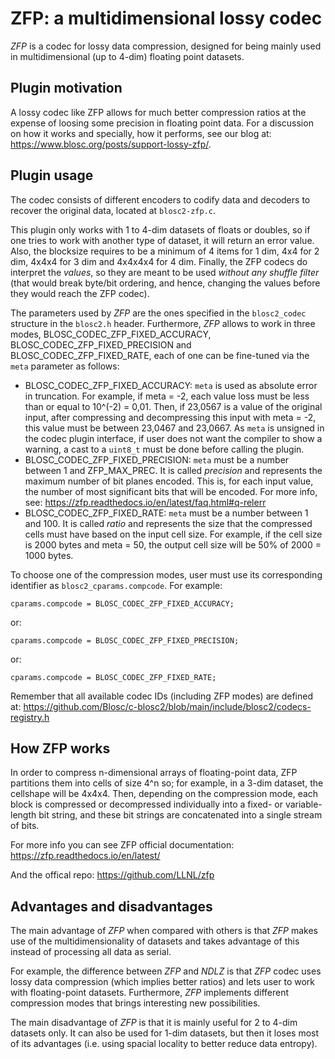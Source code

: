 ZFP: a multidimensional lossy codec
=============================================================================

*ZFP* is a codec for lossy data compression, designed for being mainly used in multidimensional (up to 4-dim) floating point datasets.

Plugin motivation
--------------------

A lossy codec like ZFP allows for much better compression ratios at the expense of loosing some precision in floating point data.  For a discussion on how it works and specially, how it performs, see our blog at: https://www.blosc.org/posts/support-lossy-zfp/.

Plugin usage
-------------------

The codec consists of different encoders to codify data and decoders to recover the original data, located at `blosc2-zfp.c`.

This plugin only works with 1 to 4-dim datasets of floats or doubles, so if one tries to work with another type of dataset, it will return an error value. Also, the blocksize requires to be a minimum of 4 items for 1 dim, 4x4 for 2 dim, 4x4x4 for 3 dim and 4x4x4x4 for 4 dim.  Finally, the ZFP codecs do interpret the *values*, so they are meant to be used *without any shuffle filter* (that would break byte/bit ordering, and hence, changing the values before they would reach the ZFP codec).

The parameters used by *ZFP* are the ones specified in the `blosc2_codec` structure in the `blosc2.h` header.
Furthermore, *ZFP* allows to work in three modes, BLOSC_CODEC_ZFP_FIXED_ACCURACY, BLOSC_CODEC_ZFP_FIXED_PRECISION and BLOSC_CODEC_ZFP_FIXED_RATE, each of one can be fine-tuned via the `meta` parameter as follows:

- BLOSC_CODEC_ZFP_FIXED_ACCURACY: `meta` is used as absolute error in truncation.  For example, if meta = -2, each value loss must be less than or equal to 10^(-2) = 0,01. Then, if 23,0567 is a value of the original input, after compressing and decompressing this input with meta = -2, this value must be between 23,0467 and 23,0667. As `meta` is unsigned in the codec plugin interface, if user does not want the compiler to show a warning, a cast to a `uint8_t` must be done before calling the plugin.
- BLOSC_CODEC_ZFP_FIXED_PRECISION: `meta` must be a number between 1 and ZFP_MAX_PREC. It is called *precision* and represents the maximum number of bit planes encoded. This is, for each input value, the number of most significant bits that will be encoded. For more info, see:
  https://zfp.readthedocs.io/en/latest/faq.html#q-relerr
- BLOSC_CODEC_ZFP_FIXED_RATE: `meta` must be a number between 1 and 100. It is called *ratio* and represents the size that the compressed cells must have based on the input cell size. For example, if the cell size is 2000 bytes and meta = 50, the output cell size will be 50% of 2000 = 1000 bytes.

To choose one of the compression modes, user must use its corresponding identifier as `blosc2_cparams.compcode`. For example:

    cparams.compcode = BLOSC_CODEC_ZFP_FIXED_ACCURACY;

or:

    cparams.compcode = BLOSC_CODEC_ZFP_FIXED_PRECISION;    

or:

    cparams.compcode = BLOSC_CODEC_ZFP_FIXED_RATE;

Remember that all available codec IDs (including ZFP modes) are defined at:
https://github.com/Blosc/c-blosc2/blob/main/include/blosc2/codecs-registry.h


How ZFP works
-------------------

In order to compress n-dimensional arrays of floating-point data, ZFP partitions them into cells of size 4^n so; for example, in a 3-dim dataset, the cellshape will be 4x4x4.
Then, depending on the compression mode, each block is compressed or decompressed individually into a fixed- or variable-length bit string, and these bit strings are concatenated into a single stream of bits.

For more info you can see ZFP official documentation:
https://zfp.readthedocs.io/en/latest/

And the offical repo:
https://github.com/LLNL/zfp

Advantages and disadvantages
------------------------------

The main advantage of *ZFP* when compared with others is that *ZFP* makes use of the multidimensionality of datasets and takes advantage of this instead of processing all data as serial.

For example, the difference between *ZFP* and *NDLZ* is that *ZFP* codec uses lossy data compression (which implies better ratios) and lets user to work with floating-point datasets.  Furthermore, *ZFP* implements different compression modes that brings interesting new possibilities.

The main disadvantage of *ZFP* is that it is mainly useful for 2 to 4-dim datasets only. It can also be used for 1-dim datasets, but then it loses most of its advantages (i.e. using spacial locality to better reduce data entropy).
